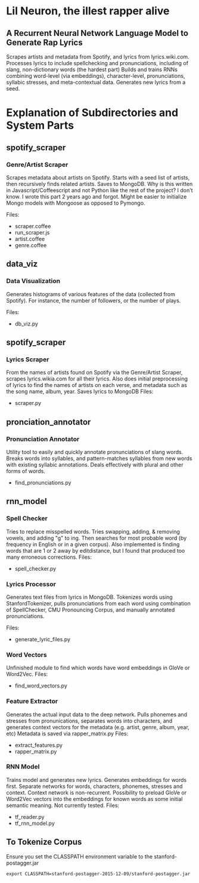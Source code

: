 # Lil Neuron, the illest rapper alive

## A Recurrent Neural Network Language Model to Generate Rap Lyrics
Scrapes artists and metadata from Spotify, and lyrics from lyrics.wiki.com.
Processes lyrics to include spellchecking and pronunciations, including of slang, non-dictionary words (the hardest part)
Builds and trains RNNs combining word-level (via embeddings), character-level, pronunciations, syllabic stresses, and meta-contextual data.
Generates new lyrics from a seed.

# Explanation of Subdirectories and System Parts

## spotify_scraper
### Genre/Artist Scraper
Scrapes metadata about artists on Spotify. Starts with a seed list of artists, then recursively finds related artists. Saves to MongoDB.
Why is this written in Javascript/Coffeescript and not Python like the rest of the project? I don't know. I wrote this part 2 years ago and forgot. Might be easier to initialize Mongo models with Mongoose as opposed to Pymongo.

Files:
 * scraper.coffee
 * run_scraper.js
 * artist.coffee
 * genre.coffee

## data_viz
### Data Visualization
Generates histograms of various features of the data (collected from Spotify). For instance, the number of followers, or the number of plays.

Files:
 * db_viz.py

## spotify_scraper
### Lyrics Scraper
From the names of artists found on Spotify via the Genre/Artist Scraper, scrapes lyrics.wikia.com for all their lyrics.
Also does initial preprocessing of lyrics to find the names of artists on each verse, and metadata such as the song name, album, year.
Saves lyrics to MongoDB
Files:
 * scraper.py


## pronciation_annotator
### Pronunciation Annotator
Utility tool to easily and quickly annotate pronunciations of slang words. Breaks words into syllables, and pattern-matches syllables from new words with existing syllabic annotations. Deals effectively with plural and other forms of words.
 * find_pronunciations.py

## rnn_model
### Spell Checker
Tries to replace misspelled words. Tries swapping, adding, & removing vowels, and adding "g" to ing. Then searches for most probable word (by frequency in English or in a given corpus). Also implemented is finding words that are 1 or 2 away by editdistance, but I found that produced too many erroneous corrections.
Files:
 * spell_checker.py

### Lyrics Processor
Generates text files from lyrics in MongoDB. Tokenizes words using StanfordTokenizer, pulls pronunciations from each word using combination of
SpellChecker, CMU Pronouncing Corpus, and manually annotated pronunciations.

Files:
 * generate_lyric_files.py

### Word Vectors
Unfinished module to find which words have word embeddings in GloVe or Word2Vec.
Files:
* find_word_vectors.py

### Feature Extractor
Generates the actual input data to the deep network. Pulls phonemes and stresses from pronunications, separates words into characters, and generates context vectors for the metadata (e.g. artist, genre, album, year, etc)
Metadata is saved via rapper_matrix.py
Files:
 * extract_features.py
 * rapper_matrix.py

### RNN Model
Trains model and generates new lyrics. Generates embeddings for words first. Separate networks for words, characters, phonemes, stresses and context. Context network is non-recurrent.
Possibility to preload GloVe or Word2Vec vectors into the embeddings for known words as some initial semantic meaning. Not currently tested.
Files:
 * tf_reader.py
 * tf_rnn_model.py

## To Tokenize Corpus

Ensure you set the CLASSPATH environment variable to the
stanford-postagger.jar

    export CLASSPATH=stanford-postagger-2015-12-09/stanford-postagger.jar



